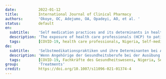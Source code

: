 ```yaml
---
date:          2022-01-12
title:         International Journal of Clinical Pharmacy
authors:       'Okoye, OC, Adejumo, OA, Opadeyi, AO, et al. '
status:        default
en:
  subtitle:    'Self medication practices and its determinants in health care professionals during the coronavirus disease-2019 pandemic: cross-sectional study'
  description: 'The exposure of health care professionals (HCP) to patients with coronavirus disease-2019 (COVID-19) in the course of performing their professional duties may expose them to contracting the virus. This may likely increase their tendency to self-medicate for prevention or treatment of perceived infection. Aim This study determined the prevalence of COVID-19 related self-medication and its determinants among HCPs in three tertiary hospitals in Southern Nigeria. Method This was a cross-sectional study that enrolled 669 adult HCPs from three tertiary hospitals in three Southern Nigerian States using a non-probability convenience sampling method. A structured self-administered questionnaire was used for data collection. Data entry and analysis were done using IBM SPSS version 22. Results The mean age of the respondents was 35.6 ± 8.7 years. Two hundred and forty-three respondents (36.3%) reported having practiced COVID-19 related self-medication. The commonly used medications were ivermectin, azithromycin, vitamin C, chloroquine and zinc. Factors associated with self-medication were older age, being pharmacist, higher income, previous COVID-19 testing. Predictors of self medication were > 44 years, previous COVID-19 testing. Conclusion About one-third of HCPs practiced COVID-19 related self-medication. HCPs that are often assumed to be health literate may not necessarily practice safe health behavior. Regular health education of the HCPs on implications of self-medications is highly recommended. There should also be formulation and effective implementation of policies that regulate purchase of medications.'
  tags:        [COVID-19, health care professionals, Nigeria, Self-medication]
de:
  subtitle:    'Selbstmedikationspraktiken und ihre Determinanten bei Angehörigen der Gesundheitsberufe während der Coronavirus-Pandemie 2019: Querschnittsstudie'
  description: 'Wenn Angehörige der Gesundheitsberufe bei der Ausübung ihrer beruflichen Tätigkeit mit Patienten in Kontakt kommen, die an der Coronavirus-Krankheit 2019 (COVID-19) erkrankt sind, besteht die Gefahr, dass sie sich mit dem Virus infizieren. Dies könnte ihre Neigung zur Selbstmedikation zur Vorbeugung oder Behandlung einer vermuteten Infektion erhöhen. Ziel Diese Studie untersuchte die Prävalenz der COVID-19-bedingten Selbstmedikation und deren Determinanten unter Angehörigen des Gesundheitswesens in drei Tertiärkliniken im Süden Nigerias. Methode Es handelte sich um eine Querschnittsstudie, an der 669 erwachsene Angehörige des Gesundheitswesens aus drei Tertiärkliniken in drei südlichen nigerianischen Bundesstaaten mit Hilfe einer nicht-wahrscheinlichen Zufallsstichprobenmethode teilnahmen. Für die Datenerhebung wurde ein strukturierter, selbst ausgefüllter Fragebogen verwendet. Die Dateneingabe und -analyse erfolgte mit IBM SPSS Version 22. Ergebnisse Das Durchschnittsalter der Befragten betrug 35,6 ± 8,7 Jahre. Zweihundertdreiundvierzig Befragte (36,3 %) gaben an, eine COVID-19-bezogene Selbstmedikation durchgeführt zu haben. Die am häufigsten verwendeten Medikamente waren Ivermectin, Azithromycin, Vitamin C, Chloroquin und Zink. Faktoren, die mit der Selbstmedikation in Verbindung gebracht wurden, waren ein höheres Alter, der Beruf des Apothekers, ein höheres Einkommen und frühere COVID-19-Tests. Prädiktoren für die Selbstmedikation waren > 44 Jahre, frühere COVID-19-Tests. Schlussfolgerung: Etwa ein Drittel der Vertreter des Gesundheitswesens praktizierte eine COVID-19-bezogene Selbstmedikation. Bei den Angehörigen des Gesundheitswesens, von denen man oft annimmt, dass sie über Gesundheitskompetenz verfügen, wird nicht unbedingt ein sicheres Gesundheitsverhalten praktiziert. Eine regelmäßige Gesundheitsaufklärung der Angehörigen der Gesundheitsberufe über die Folgen der Selbstmedikation wird dringend empfohlen. Außerdem sollten Maßnahmen zur Regelung des Erwerbs von Medikamenten formuliert und wirksam umgesetzt werden.' 
  tags:        [COVID-19, Fachkräfte des Gesundheitswesens, Nigeria, Selbstmedikation]
group:         'Treatments'
credit:        https://doi.org/10.1007/s11096-021-01374-4
---
```

